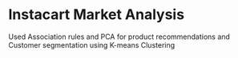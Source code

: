 # Instacart Market Analysis
 Used Association rules and PCA for product recommendations and Customer segmentation using K-means Clustering
